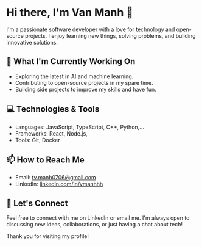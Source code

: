 # Hi there, I'm Van Manh 👋

I'm a passionate software developer with a love for technology and open-source projects. I enjoy learning new things, solving problems, and building innovative solutions.

## 🌱 What I'm Currently Working On
- Exploring the latest in AI and machine learning.
- Contributing to open-source projects in my spare time.
- Building side projects to improve my skills and have fun.

## 💻 Technologies & Tools
- Languages: JavaScript, TypeScript, C++, Python,...
- Frameworks: React, Node.js,
- Tools: Git, Docker

## 📫 How to Reach Me
- Email: tv.manh0706@gmail.com
- LinkedIn: [linkedin.com/in/vmanhhh](https://www.linkedin.com/in/vmanhhh)

<!---
## 📈 GitHub Stats
![vmanhhh's GitHub stats](https://github-readme-stats.vercel.app/api?username=vmanhhh&show_icons=true&theme=radical)
--->

## 🔗 Let's Connect
Feel free to connect with me on LinkedIn or email me. I'm always open to discussing new ideas, collaborations, or just having a chat about tech!

Thank you for visiting my profile!
